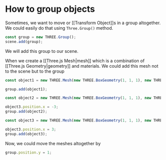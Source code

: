 # How to group objects
Sometimes, we want to move or [[Transform Object]]s in a group altogether. We could easily do that using `Three.Group()` method.
```js
const group = new THREE.Group();
scene.add(group);
```

We will add this group to our scene.

When we create a [[Three.js Mesh|mesh]] which is a combination of [[Three.js Geometry|geometry]] and materials. We could add this mesh not to the scene but to the group
```js
const object1 = new THREE.Mesh(new THREE.BoxGeometry(1, 1, 1), new THREE.MeshBasicMaterial({color: "red"}));

group.add(object1);

const object2 = new THREE.Mesh(new THREE.BoxGeometry(1, 1, 1), new THREE.MeshBasicMaterial({color: "green"}));

object3.position.x = -3;
group.add(object2);

const object3 = new THREE.Mesh(new THREE.BoxGeometry(1, 1, 1), new THREE.MeshBasicMaterial({color: "blue"}));

object3.position.x = 3;
group.add(object3);
```

Now, we could move the meshes altogether by
```js
group.position.y = 1;
```

